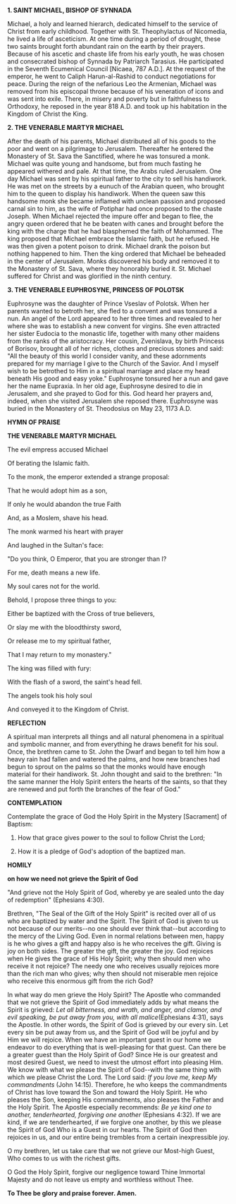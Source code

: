 
**1. SAINT MICHAEL, BISHOP OF SYNNADA**

Michael, a holy and learned hierarch, dedicated himself to the service of Christ from early childhood. Together with St. Theophylactus of Nicomedia, he lived a life of asceticism. At one time during a period of drought, these two saints brought forth abundant rain on the earth by their prayers. Because of his ascetic and chaste life from his early youth, he was chosen and consecrated bishop of Synnada by Patriarch Tarasius. He participated in the Seventh Ecumenical Council [Nicaea, 787 A.D.]. At the request of the emperor, he went to Caliph Harun-al-Rashid to conduct negotiations for peace. During the reign of the nefarious Leo the Armenian, Michael was removed from his episcopal throne because of his veneration of icons and was sent into exile. There, in misery and poverty but in faithfulness to Orthodoxy, he reposed in the year 818 A.D. and took up his habitation in the Kingdom of Christ the King.

**2. THE VENERABLE MARTYR MICHAEL**

After the death of his parents, Michael distributed all of his goods to the poor and went on a pilgrimage to Jerusalem. Thereafter he entered the Monastery of St. Sava the Sanctified, where he was tonsured a monk. Michael was quite young and handsome, but from much fasting he appeared withered and pale. At that time, the Arabs ruled Jerusalem. One day Michael was sent by his spiritual father to the city to sell his handiwork. He was met on the streets by a eunuch of the Arabian queen, who brought him to the queen to display his handiwork. When the queen saw this handsome monk she became inflamed with unclean passion and proposed carnal sin to him, as the wife of Potiphar had once proposed to the chaste Joseph. When Michael rejected the impure offer and began to flee, the angry queen ordered that he be beaten with canes and brought before the king with the charge that he had blasphemed the faith of Mohammed. The king proposed that Michael embrace the Islamic faith, but he refused. He was then given a potent poison to drink. Michael drank the poison but nothing happened to him. Then the king ordered that Michael be beheaded in the center of Jerusalem. Monks discovered his body and removed it to the Monastery of St. Sava, where they honorably buried it. St. Michael suffered for Christ and was glorified in the ninth century.

**3. THE VENERABLE EUPHROSYNE, PRINCESS OF POLOTSK**

Euphrosyne was the daughter of Prince Vseslav of Polotsk. When her parents wanted to betroth her, she fled to a convent and was tonsured a nun. An angel of the Lord appeared to her three times and revealed to her where she was to establish a new convent for virgins. She even attracted her sister Eudocia to the monastic life, together with many other maidens from the ranks of the aristocracy. Her cousin, Zvenislava, by birth Princess of Borisov, brought all of her riches, clothes and precious stones and said: "All the beauty of this world I consider vanity, and these adornments prepared for my marriage I give to the Church of the Savior. And I myself wish to be betrothed to Him in a spiritual marriage and place my head beneath His good and easy yoke." Euphrosyne tonsured her a nun and gave her the name Eupraxia. In her old age, Euphrosyne desired to die in Jerusalem, and she prayed to God for this. God heard her prayers and, indeed, when she visited Jerusalem she reposed there. Euphrosyne was buried in the Monastery of St. Theodosius on May 23, 1173 A.D.



**HYMN OF PRAISE**

**THE VENERABLE MARTYR MICHAEL**

The evil empress accused Michael

Of berating the Islamic faith.

To the monk, the emperor extended a strange proposal:

That he would adopt him as a son,

If only he would abandon the true Faith

And, as a Moslem, shave his head.

The monk warmed his heart with prayer

And laughed in the Sultan's face:

"Do you think, O Emperor, that you are stronger than I?

For me, death means a new life.

My soul cares not for the world.

Behold, I propose three things to you:

Either be baptized with the Cross of true believers,

Or slay me with the bloodthirsty sword,

Or release me to my spiritual father,

That I may return to my monastery."

The king was filled with fury:

With the flash of a sword, the saint's head fell.

The angels took his holy soul

And conveyed it to the Kingdom of Christ.



**REFLECTION**

A spiritual man interprets all things and all natural phenomena in a spiritual and symbolic manner, and from everything he draws benefit for his soul. Once, the brethren came to St. John the Dwarf and began to tell him how a heavy rain had fallen and watered the palms, and how new branches had begun to sprout on the palms so that the monks would have enough material for their handiwork. St. John thought and said to the brethren: "In the same manner the Holy Spirit enters the hearts of the saints, so that they are renewed and put forth the branches of the fear of God."

**CONTEMPLATION**

Contemplate the grace of God the Holy Spirit in the Mystery [Sacrament] of Baptism:

1.  How that grace gives power to the soul to follow Christ the Lord;

1.  How it is a pledge of God's adoption of the baptized man.



**HOMILY**

**on how we need not grieve the Spirit of God**


"And grieve not the Holy Spirit of God, whereby ye are sealed unto the day of redemption" (Ephesians 4:30).

Brethren, "The Seal of the Gift of the Holy Spirit" is recited over all of us who are baptized by water and the Spirit. The Spirit of God is given to us not because of our merits--no one should ever think that--but according to the mercy of the Living God. Even in normal relations between men, happy is he who gives a gift and happy also is he who receives the gift. Giving is joy on both sides. The greater the gift, the greater the joy. God rejoices when He gives the grace of His Holy Spirit; why then should men who receive it not rejoice? The needy one who receives usually rejoices more than the rich man who gives; why then should not miserable men rejoice who receive this enormous gift from the rich God?

In what way do men grieve the Holy Spirit? The Apostle who commanded that we not grieve the Spirit of God immediately adds by what means the Spirit is grieved: *Let all bitterness, and wrath, and anger, and clamor, and evil speaking, be put away from you, with all malice*(Ephesians 4:31), says the Apostle. In other words, the Spirit of God is grieved by our every sin. Let every sin be put away from us, and the Spirit of God will be joyful and by Him we will rejoice. When we have an important guest in our home we endeavor to do everything that is well-pleasing for that guest. Can there be a greater guest than the Holy Spirit of God? Since He is our greatest and most desired Guest, we need to invest the utmost effort into pleasing Him. We know with what we please the Spirit of God--with the same thing with which we please Christ the Lord. The Lord said: *If you love me, keep My commandments* (John 14:15). Therefore, he who keeps the commandments of Christ has love toward the Son and toward the Holy Spirit. He who pleases the Son, keeping His commandments, also pleases the Father and the Holy Spirit. The Apostle especially recommends: *Be ye kind one to another, tenderhearted, forgiving one another* (Ephesians 4:32). If we are kind, if we are tenderhearted, if we forgive one another, by this we please the Spirit of God Who is a Guest in our hearts. The Spirit of God then rejoices in us, and our entire being trembles from a certain inexpressible joy.

O my brethren, let us take care that we not grieve our Most-high Guest, Who comes to us with the richest gifts.

O God the Holy Spirit, forgive our negligence toward Thine Immortal Majesty and do not leave us empty and worthless without Thee.

**To Thee be glory and praise forever. Amen.**

  
